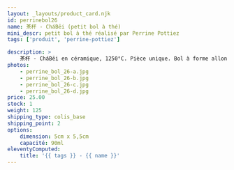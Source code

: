 ```yaml
---
layout: _layouts/product_card.njk
id: perrinebol26
name: 茶杯 - CháBēi (petit bol à thé)
mini_descr: petit bol à thé réalisé par Perrine Pottiez
tags: ['produit', 'perrine-pottiez']

description: >
    茶杯 - CháBēi en céramique, 1250°C. Pièce unique. Bol à forme allongée en technique de tournage.
photos:
    - perrine_bol_26-a.jpg
    - perrine_bol_26-b.jpg
    - perrine_bol_26-c.jpg
    - perrine_bol_26-d.jpg
price: 25.00
stock: 1
weight: 125
shipping_type: colis_base
shipping_point: 2
options:
    dimension: 5cm x 5,5cm
    capacité: 90ml
eleventyComputed:
    title: '{{ tags }} - {{ name }}'
---
```

